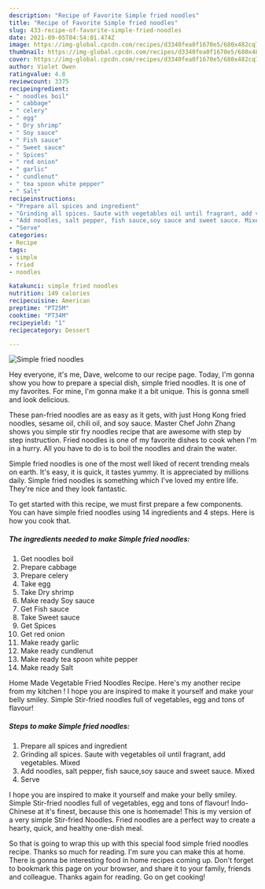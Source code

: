 ```yaml
---
description: "Recipe of Favorite Simple fried noodles"
title: "Recipe of Favorite Simple fried noodles"
slug: 433-recipe-of-favorite-simple-fried-noodles
date: 2021-09-05T04:54:01.474Z
image: https://img-global.cpcdn.com/recipes/d3340fea0f1670e5/680x482cq70/simple-fried-noodles-recipe-main-photo.jpg
thumbnail: https://img-global.cpcdn.com/recipes/d3340fea0f1670e5/680x482cq70/simple-fried-noodles-recipe-main-photo.jpg
cover: https://img-global.cpcdn.com/recipes/d3340fea0f1670e5/680x482cq70/simple-fried-noodles-recipe-main-photo.jpg
author: Violet Owen
ratingvalue: 4.8
reviewcount: 3375
recipeingredient:
- " noodles boil"
- " cabbage"
- " celery"
- " egg"
- " Dry shrimp"
- " Soy sauce"
- " Fish sauce"
- " Sweet sauce"
- " Spices"
- " red onion"
- " garlic"
- " cundlenut"
- " tea spoon white pepper"
- " Salt"
recipeinstructions:
- "Prepare all spices and ingredient"
- "Grinding all spices. Saute with vegetables oil until fragrant, add vegetables. Mixed"
- "Add noodles, salt pepper, fish sauce,soy sauce and sweet sauce. Mixed"
- "Serve"
categories:
- Recipe
tags:
- simple
- fried
- noodles

katakunci: simple fried noodles 
nutrition: 149 calories
recipecuisine: American
preptime: "PT25M"
cooktime: "PT34M"
recipeyield: "1"
recipecategory: Dessert

---
```



![Simple fried noodles](https://img-global.cpcdn.com/recipes/d3340fea0f1670e5/680x482cq70/simple-fried-noodles-recipe-main-photo.jpg)

Hey everyone, it's me, Dave, welcome to our recipe page. Today, I'm gonna show you how to prepare a special dish, simple fried noodles. It is one of my favorites. For mine, I'm gonna make it a bit unique. This is gonna smell and look delicious.

These pan-fried noodles are as easy as it gets, with just Hong Kong fried noodles, sesame oil, chili oil, and soy sauce. Master Chef John Zhang shows you simple stir fry noodles recipe that are awesome with step by step instruction. Fried noodles is one of my favorite dishes to cook when I&#39;m in a hurry. All you have to do is to boil the noodles and drain the water.

Simple fried noodles is one of the most well liked of recent trending meals on earth. It's easy, it is quick, it tastes yummy. It is appreciated by millions daily. Simple fried noodles is something which I've loved my entire life. They're nice and they look fantastic.


To get started with this recipe, we must first prepare a few components. You can have simple fried noodles using 14 ingredients and 4 steps. Here is how you cook that.

<!--inarticleads1-->

##### The ingredients needed to make Simple fried noodles:

1. Get  noodles boil
1. Prepare  cabbage
1. Prepare  celery
1. Take  egg
1. Take  Dry shrimp
1. Make ready  Soy sauce
1. Get  Fish sauce
1. Take  Sweet sauce
1. Get  Spices
1. Get  red onion
1. Make ready  garlic
1. Make ready  cundlenut
1. Make ready  tea spoon white pepper
1. Make ready  Salt


Home Made Vegetable Fried Noodles Recipe. Here&#39;s my another recipe from my kitchen ! I hope you are inspired to make it yourself and make your belly smiley. Simple Stir-fried noodles full of vegetables, egg and tons of flavour! 

<!--inarticleads2-->

##### Steps to make Simple fried noodles:

1. Prepare all spices and ingredient
1. Grinding all spices. Saute with vegetables oil until fragrant, add vegetables. Mixed
1. Add noodles, salt pepper, fish sauce,soy sauce and sweet sauce. Mixed
1. Serve


I hope you are inspired to make it yourself and make your belly smiley. Simple Stir-fried noodles full of vegetables, egg and tons of flavour! Indo-Chinese at it&#39;s finest, because this one is homemade! This is my version of a very simple Stir-fried Noodles. Fried noodles are a perfect way to create a hearty, quick, and healthy one-dish meal. 

So that is going to wrap this up with this special food simple fried noodles recipe. Thanks so much for reading. I'm sure you can make this at home. There is gonna be interesting food in home recipes coming up. Don't forget to bookmark this page on your browser, and share it to your family, friends and colleague. Thanks again for reading. Go on get cooking!
